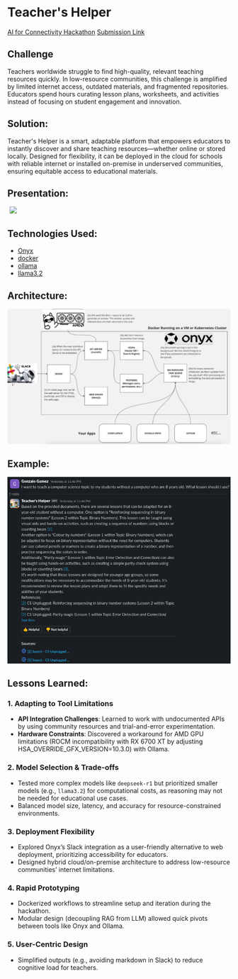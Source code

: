# Teacher's Helper
[AI for Connectivity Hackathon](https://lablab.ai/event/ai-for-connectivity-hackathon) 
[Submission Link](https://lablab.ai/event/ai-for-connectivity-hackathon/teachers-helper/teachers-helper)

## Challenge

Teachers worldwide struggle to find high-quality, relevant teaching resources quickly. In low-resource communities, this challenge is amplified by limited internet access, outdated materials, and fragmented repositories. Educators spend hours curating lesson plans, worksheets, and activities instead of focusing on student engagement and innovation.

## Solution:

Teacher's Helper is a smart, adaptable platform that empowers educators to instantly discover and share teaching resources—whether online or stored locally. Designed for flexibility, it can be deployed in the cloud for schools with reliable internet or installed on-premise in underserved communities, ensuring equitable access to educational materials.

## Presentation:

<div style="display: inline-flex; align-items: center;">
  <!-- Play Button -->
  <a href="https://youtu.be/w7rXye8nTuM" target="_blank" style="display: inline-block;">
    <img src="https://upload.wikimedia.org/wikipedia/commons/b/b8/YouTube_play_button_icon_%282013%E2%80%932017%29.svg" 
         style="width: 50px; height: auto; margin-left: 5px;">
  </a>
</div>

## Technologies Used:

* [Onyx](https://github.com/onyx-dot-app/onyx)
* [docker](https://www.docker.com/)
* [ollama](https://ollama.com/)
* [llama3.2](https://www.llama.com/docs/model-cards-and-prompt-formats/llama3_2/)

## Architecture:

![](https://github.com/Takosaga/teachers_helper/blob/main/Architecture.png)

## Example:

![](https://github.com/Takosaga/teachers_helper/blob/main/bot_example.png)

## Lessons Learned:

### 1. Adapting to Tool Limitations
- **API Integration Challenges**: Learned to work with undocumented APIs by using community resources and trial-and-error experimentation.
- **Hardware Constraints**: Discovered a workaround for AMD GPU limitations (ROCM incompatibility with RX 6700 XT by adjusting HSA_OVERRIDE_GFX_VERSION=10.3.0) with Ollama.

### 2. Model Selection & Trade-offs
- Tested more complex models like `deepseek-r1` but prioritized smaller models (e.g., `llama3.2`) for computational costs, as reasoning may not be needed for educational use cases.
- Balanced model size, latency, and accuracy for resource-constrained environments.

### 3. Deployment Flexibility
- Explored Onyx’s Slack integration as a user-friendly alternative to web deployment, prioritizing accessibility for educators.
- Designed hybrid cloud/on-premise architecture to address low-resource communities’ internet limitations.

### 4. Rapid Prototyping
- Dockerized workflows to streamline setup and iteration during the hackathon.
- Modular design (decoupling RAG from LLM) allowed quick pivots between tools like Onyx and Ollama.

### 5. User-Centric Design
- Simplified outputs (e.g., avoiding markdown in Slack) to reduce cognitive load for teachers.
